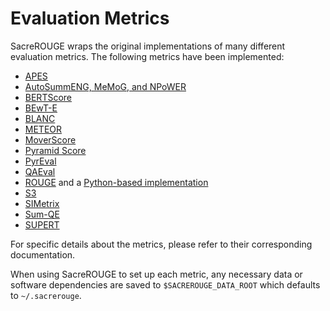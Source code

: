 # Evaluation Metrics
SacreROUGE wraps the original implementations of many different evaluation metrics.
The following metrics have been implemented:

- [APES](apes.md)
- [AutoSummENG, MeMoG, and NPoWER](autosummeng.md)
- [BERTScore](bertscore.md)
- [BEwT-E](bewte.md)
- [BLANC](blanc.md)
- [METEOR](meteor.md)
- [MoverScore](moverscore.md)
- [Pyramid Score](pyramid-score.md)
- [PyrEval](pyreval.md)
- [QAEval](qaeval.md)
- [ROUGE](rouge.md) and a [Python-based implementation](python-rouge.md)
- [S3](s3.md)
- [SIMetrix](simetrix.md)
- [Sum-QE](sumqe.md)
- [SUPERT](supert.md)
    
For specific details about the metrics, please refer to their corresponding documentation.

When using SacreROUGE to set up each metric, any necessary data or software dependencies are saved to `$SACREROUGE_DATA_ROOT` which defaults to `~/.sacrerouge`.